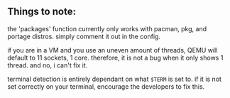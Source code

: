 ## Things to note:

the 'packages' function currently only works with pacman, pkg, and portage distros. simply comment it out in the config.

if you are in a VM and you use an uneven amount of threads, QEMU will default to 11 sockets, 1 core. therefore, it is not a bug when it only shows 1 thread. and no, i can't fix it.

terminal detection is entirely dependant on what ``$TERM`` is set to. if it is not set correctly on your terminal, encourage the developers to fix this.
